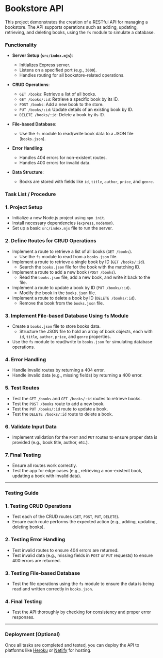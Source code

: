 # Bookstore API

This project demonstrates the creation of a RESTful API for managing a bookstore. The API supports operations such as adding, updating, retrieving, and deleting books, using the `fs` module to simulate a database.

### Functionality

- **Server Setup (`src/index.mjs`)**:

  - Initializes Express server.
  - Listens on a specified port (e.g., `3000`).
  - Handles routing for all bookstore-related operations.

- **CRUD Operations**:

  - `GET /books`: Retrieve a list of all books.
  - `GET /books/:id`: Retrieve a specific book by its ID.
  - `POST /books`: Add a new book to the store.
  - `PUT /books/:id`: Update details of an existing book by ID.
  - `DELETE /books/:id`: Delete a book by its ID.

- **File-based Database**:

  - Use the `fs` module to read/write book data to a JSON file (`books.json`).

- **Error Handling**:

  - Handles 404 errors for non-existent routes.
  - Handles 400 errors for invalid data.

- **Data Structure**:
  - Books are stored with fields like `id`, `title`, `author`, `price`, and `genre`.

### Task List / Procedure

### 1. **Project Setup**

- Initialize a new Node.js project using `npm init`.
- Install necessary dependencies (`express`, `nodemon`).
- Set up a basic `src/index.mjs` file to run the server.

### 2. **Define Routes for CRUD Operations**

- Implement a route to retrieve a list of all books (`GET /books`).
  - Use the `fs` module to read from a `books.json` file.
- Implement a route to retrieve a single book by ID (`GET /books/:id`).
  - Search the `books.json` file for the book with the matching ID.
- Implement a route to add a new book (`POST /books`).
  - Read the `books.json` file, add a new book, and write it back to the file.
- Implement a route to update a book by ID (`PUT /books/:id`).
  - Modify the book in the `books.json` file.
- Implement a route to delete a book by ID (`DELETE /books/:id`).
  - Remove the book from the `books.json` file.

### 3. **Implement File-based Database Using `fs` Module**

- Create a `books.json` file to store books data.
  - Structure the JSON file to hold an array of book objects, each with `id`, `title`, `author`, `price`, and `genre` properties.
- Use the `fs` module to read/write to `books.json` for simulating database operations.

### 4. **Error Handling**

- Handle invalid routes by returning a 404 error.
- Handle invalid data (e.g., missing fields) by returning a 400 error.

### 5. **Test Routes**

- Test the `GET /books` and `GET /books/:id` routes to retrieve books.
- Test the `POST /books` route to add a new book.
- Test the `PUT /books/:id` route to update a book.
- Test the `DELETE /books/:id` route to delete a book.

### 6. **Validate Input Data**

- Implement validation for the `POST` and `PUT` routes to ensure proper data is provided (e.g., book title, author, etc.).

### 7. **Final Testing**

- Ensure all routes work correctly.
- Test the app for edge cases (e.g., retrieving a non-existent book, updating a book with invalid data).

---

### Testing Guide

### 1. **Testing CRUD Operations**

- Test each of the CRUD routes (`GET`, `POST`, `PUT`, `DELETE`).
- Ensure each route performs the expected action (e.g., adding, updating, deleting books).

### 2. **Testing Error Handling**

- Test invalid routes to ensure 404 errors are returned.
- Test invalid data (e.g., missing fields in `POST` or `PUT` requests) to ensure 400 errors are returned.

### 3. **Testing File-based Database**

- Test the file operations using the `fs` module to ensure the data is being read and written correctly in `books.json`.

### 4. **Final Testing**

- Test the API thoroughly by checking for consistency and proper error responses.

---

### Deployment (Optional)

Once all tasks are completed and tested, you can deploy the API to platforms like [Heroku](https://heroku.com) or [Netlify](https://netlify.com) for hosting.
